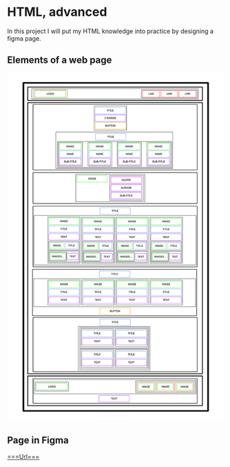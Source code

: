 # HTML, advanced
In this project I will put my HTML knowledge into practice by designing a figma page.

## Elements of a web page
![ image ](./images/97c8976d2ff5ff1871d7a0815b72773379df6acb.jpg)

## Page in Figma
[===Url===](https://www.figma.com/file/XrEAsu1vQj5fhVaNG38d2W/Homepage)
